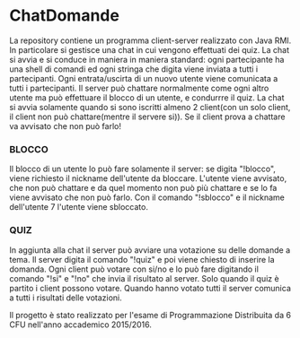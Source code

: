 # ChatDomande
La repository contiene un programma client-server realizzato con Java RMI. In particolare si gestisce una chat in cui vengono effettuati dei quiz.
La chat si avvia e si conduce in maniera in maniera standard: ogni partecipante ha una shell di comandi ed ogni stringa che digita 
viene inviata a tutti i partecipanti. Ogni entrata/uscirta di un nuovo utente viene comunicata a tutti i partecipanti. Il server può chattare 
normalmente come ogni altro utente ma può effettuare il blocco di un utente, e condurrre il quiz. La chat si avvia solamente quando si sono iscritti
almeno 2 client(con un solo client, il client non può chattare(mentre il servere si)). Se il client prova a chattare va avvisato che non può farlo!
### BLOCCO
Il blocco di un utente lo può fare solamente il server: se digita "!blocco", viene richiesto il nickname dell'utente da bloccare. L'utente viene avvisato,
che non può chattare e da quel momento non può più chattare e se lo fa viene avvisato che non può farlo. Con il comando "!sblocco" e il nickname dell'utente 7
l'utente viene sbloccato.
### QUIZ
In aggiunta alla chat il server può avviare una votazione su delle domande a tema. Il server digita il comando "!quiz" e poi viene chiesto di inserire la domanda.
Ogni client può votare con si/no e lo può fare digitando il comando "!si" e "!no" che invia il risultato al server. Solo quando il quiz è partito i client
possono votare. Quando hanno votato tutti il server comunica a tutti i risultati delle votazioni.

Il progetto è stato realizzato per l'esame di Programmazione Distribuita da 6 CFU nell'anno accademico 2015/2016.
